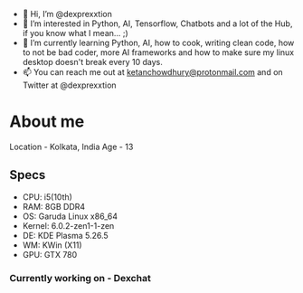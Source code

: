 - 👋 Hi, I’m @dexprexxtion
- 👀 I’m interested in Python, AI, Tensorflow, Chatbots and a lot of the Hub, if you know what I mean... ;)
- 🌱 I’m currently learning Python, AI, how to cook, writing clean code, how to not be bad coder, more AI frameworks and how to make sure my linux desktop doesn't break every 10 days.
- 📫 You can reach me out at ketanchowdhury@protonmail.com and on Twitter at @dexprexxtion

# About me

Location - Kolkata, India
Age - 13

## Specs
- CPU: i5(10th)
- RAM: 8GB DDR4
- OS: Garuda Linux x86_64
- Kernel: 6.0.2-zen1-1-zen
- DE: KDE Plasma 5.26.5
- WM: KWin (X11)
- GPU: GTX 780

### Currently working on - Dexchat


<!---
dexprexxtion/dexprexxtion is a ✨ special ✨ repository because its `README.md` (this file) appears on your GitHub profile.
You can click the Preview link to take a look at your changes.
--->
